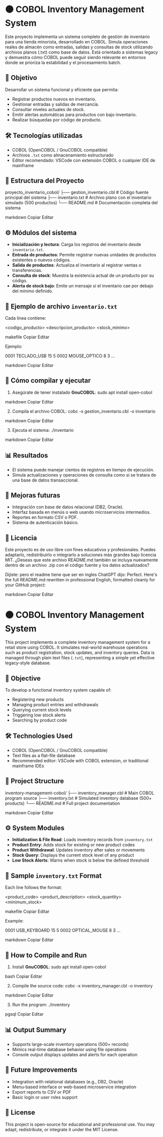 # 🟠 COBOL Inventory Management System

Este proyecto implementa un sistema completo de gestión de inventario para una tienda minorista, desarrollado en COBOL. Simula operaciones reales de almacén como entradas, salidas y consultas de stock utilizando archivos planos (.txt) como base de datos. Está orientado a sistemas legacy y demuestra cómo COBOL puede seguir siendo relevante en entornos donde se prioriza la estabilidad y el procesamiento batch.

## 🎯 Objetivo

Desarrollar un sistema funcional y eficiente que permita:

- Registrar productos nuevos en inventario.
- Gestionar entradas y salidas de mercancía.
- Consultar niveles actuales de stock.
- Emitir alertas automáticas para productos con bajo inventario.
- Realizar búsquedas por código de producto.

## 🛠️ Tecnologías utilizadas

- COBOL (OpenCOBOL / GnuCOBOL compatible)
- Archivos `.txt` como almacenamiento estructurado
- Editor recomendado: VSCode con extensión COBOL o cualquier IDE de mainframe

## 📁 Estructura del Proyecto

proyecto_inventario_cobol/
├── gestion_inventario.cbl # Código fuente principal del sistema
├── inventario.txt # Archivo plano con el inventario simulado (500 productos)
└── README.md # Documentación completa del sistema

markdown
Copiar
Editar

## ⚙️ Módulos del sistema

- **Inicialización y lectura**: Carga los registros del inventario desde `inventario.txt`.
- **Entrada de productos**: Permite registrar nuevas unidades de productos existentes o nuevos códigos.
- **Salida de productos**: Actualiza el inventario al registrar ventas o transferencias.
- **Consulta de stock**: Muestra la existencia actual de un producto por su código.
- **Alerta de stock bajo**: Emite un mensaje si el inventario cae por debajo del mínimo definido.

## 📝 Ejemplo de archivo `inventario.txt`

Cada línea contiene:

<codigo_producto> <descripcion_producto> <existencia> <stock_minimo>

makefile
Copiar
Editar

Ejemplo:

0001 TECLADO_USB 15 5
0002 MOUSE_OPTICO 8 3
...

markdown
Copiar
Editar

## 🚀 Cómo compilar y ejecutar

1. Asegúrate de tener instalado **GnuCOBOL**:
sudo apt install open-cobol

markdown
Copiar
Editar

2. Compila el archivo COBOL:
cobc -x gestion_inventario.cbl -o inventario

markdown
Copiar
Editar

3. Ejecuta el sistema:
./inventario

markdown
Copiar
Editar

## 📊 Resultados

- El sistema puede manejar cientos de registros en tiempo de ejecución.
- Simula actualizaciones y operaciones de consulta como si se tratara de una base de datos transaccional.

## 📌 Mejoras futuras

- Integración con base de datos relacional (DB2, Oracle).
- Interfaz basada en menús o web usando microservicios intermedios.
- Reportes en formato CSV o PDF.
- Sistema de autenticación básico.

## 📄 Licencia

Este proyecto es de uso libre con fines educativos y profesionales. Puedes adaptarlo, redistribuirlo o integrarlo a soluciones más grandes bajo licencia MIT.
¿Deseas que este archivo README.md también se incluya nuevamente dentro de un archivo .zip con el código fuente y los datos actualizados?






Dijiste:
pero el readme tiene que ser en ingles
ChatGPT dijo:
Perfect. Here's the full README.md rewritten in professional English, formatted cleanly for your GitHub project:

markdown
Copiar
Editar
# 🟠 COBOL Inventory Management System

This project implements a complete inventory management system for a retail store using COBOL. It simulates real-world warehouse operations such as product registration, stock updates, and inventory queries. Data is managed through plain text files (`.txt`), representing a simple yet effective legacy-style database.

## 🎯 Objective

To develop a functional inventory system capable of:

- Registering new products
- Managing product entries and withdrawals
- Querying current stock levels
- Triggering low stock alerts
- Searching by product code

## 🛠️ Technologies Used

- COBOL (OpenCOBOL / GnuCOBOL compatible)
- Text files as a flat-file database
- Recommended editor: VSCode with COBOL extension, or traditional mainframe IDEs

## 📁 Project Structure

inventory-management-cobol/
├── inventory_manager.cbl # Main COBOL program source
├── inventory.txt # Simulated inventory database (500+ products)
└── README.md # Full project documentation

markdown
Copiar
Editar

## ⚙️ System Modules

- **Initialization & File Read**: Loads inventory records from `inventory.txt`
- **Product Entry**: Adds stock for existing or new product codes
- **Product Withdrawal**: Updates inventory after sales or movements
- **Stock Query**: Displays the current stock level of any product
- **Low Stock Alerts**: Warns when stock is below the defined threshold

## 📝 Sample `inventory.txt` Format

Each line follows the format:

<product_code> <product_description> <stock_quantity> <minimum_stock>

makefile
Copiar
Editar

Example:

0001 USB_KEYBOARD 15 5
0002 OPTICAL_MOUSE 8 3
...

markdown
Copiar
Editar

## 🚀 How to Compile and Run

1. Install **GnuCOBOL**:
sudo apt install open-cobol

bash
Copiar
Editar

2. Compile the source code:
cobc -x inventory_manager.cbl -o inventory

markdown
Copiar
Editar

3. Run the program:
./inventory

pgsql
Copiar
Editar

## 📊 Output Summary

- Supports large-scale inventory operations (500+ records)
- Mimics real-time database behavior using file operations
- Console output displays updates and alerts for each operation

## 📌 Future Improvements

- Integration with relational databases (e.g., DB2, Oracle)
- Menu-based interface or web-based microservice integration
- Export reports to CSV or PDF
- Basic login or user roles support

## 📄 License

This project is open-source for educational and professional use. You may adapt, redistribute, or integrate it under the MIT License.
